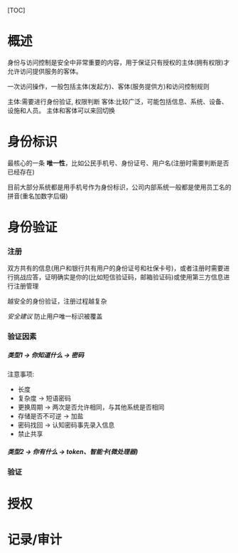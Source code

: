 [TOC]

# 概述
身份与访问控制是安全中非常重要的内容，用于保证只有授权的主体(拥有权限)才允许访问提供服务的客体。

一次访问操作，一般包括主体(发起方)、客体(服务提供方)和访问控制规则

主体:需要进行身份验证, 权限判断
客体:比较广泛，可能包括信息、系统、设备、设施和人员。
主体和客体可以来回切换


# 身份标识
最核心的一条 **唯一性**，比如公民手机号、身份证号、用户名(注册时需要判断是否已经存在)

目前大部分系统都是用手机号作为身份标识，公司内部系统一般都是使用员工名的拼音(重名加数字后缀)


# 身份验证 

### 注册
双方共有的信息(用户和银行共有用户的身份证号和社保卡号)，或者注册时需要进行挑战应答，证明确实是你的(比如短信验证码，邮箱验证码)或使用第三方信息进行注册管理

越安全的身份验证，注册过程越复杂

_安全建议_ 防止用户唯一标识被覆盖

### 验证因素
##### 类型1 -> 你知道什么 -> 密码

注意事项:
- 长度
- 复杂度 -> 短语密码
- 更换周期 -> 两次是否允许相同，与其他系统是否相同
- 存储是否不可逆 -> 加盐
- 密码找回  -> 认知密码事先录入信息
- 禁止共享

##### 类型2 -> 你有什么 -> token、智能卡(微处理器)

### 验证


# 授权

# 记录/审计